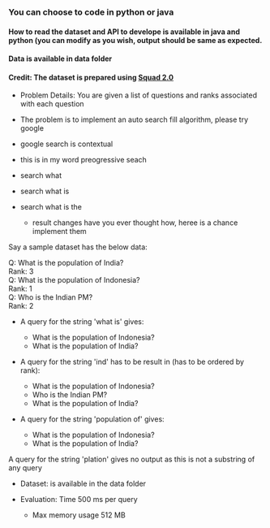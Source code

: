 ### You can choose to code in python or java
#### How to read the dataset and API to develope is available in java and python (you can modify as you wish, output should be same as expected.
#### Data is available in data folder

#### Credit: The dataset is prepared using [Squad 2.0](https://rajpurkar.github.io/SQuAD-explorer/)

- Problem Details: You are given a list of questions and ranks associated with each question

- The problem is to implement an auto search fill algorithm, please try google 
- google search is contextual 
- this is in my word preogressive seach
- search what
- search what is
- search what is the 
  - result changes have you ever thought how, heree is a chance implement them

Say a sample dataset has the below data:

Q: What is the population of India?<br>
Rank: 3<br>
Q: What is the population of Indonesia?<br>
Rank: 1<br>
Q: Who is the Indian PM?<br>
Rank: 2<br>

- A query for the string 'what is' gives:
  - What is the population of Indonesia?<br>
  - What is the population of India?<br>

- A query for the string 'ind' has to be result in (has to be ordered by rank):
  - What is the population of Indonesia?<br>
  - Who is the Indian PM?<br>
  - What is the population of India?<br>

- A query for the string 'population of' gives:
  - What is the population of Indonesia?<br>
  - What is the population of India?<br>

A query for the string 'plation' gives no output as this is not a substring of any query 
  
- Dataset: is available in the data folder

- Evaluation: Time 500 ms per query
  - Max memory usage 512 MB
  
  
